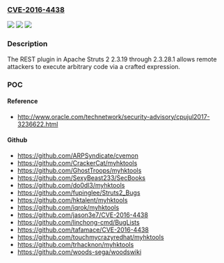 ### [CVE-2016-4438](https://cve.mitre.org/cgi-bin/cvename.cgi?name=CVE-2016-4438)
![](https://img.shields.io/static/v1?label=Product&message=n%2Fa&color=blue)
![](https://img.shields.io/static/v1?label=Version&message=n%2Fa&color=blue)
![](https://img.shields.io/static/v1?label=Vulnerability&message=n%2Fa&color=brighgreen)

### Description

The REST plugin in Apache Struts 2 2.3.19 through 2.3.28.1 allows remote attackers to execute arbitrary code via a crafted expression.

### POC

#### Reference
- http://www.oracle.com/technetwork/security-advisory/cpujul2017-3236622.html

#### Github
- https://github.com/ARPSyndicate/cvemon
- https://github.com/CrackerCat/myhktools
- https://github.com/GhostTroops/myhktools
- https://github.com/SexyBeast233/SecBooks
- https://github.com/do0dl3/myhktools
- https://github.com/fupinglee/Struts2_Bugs
- https://github.com/hktalent/myhktools
- https://github.com/iqrok/myhktools
- https://github.com/jason3e7/CVE-2016-4438
- https://github.com/linchong-cmd/BugLists
- https://github.com/tafamace/CVE-2016-4438
- https://github.com/touchmycrazyredhat/myhktools
- https://github.com/trhacknon/myhktools
- https://github.com/woods-sega/woodswiki

